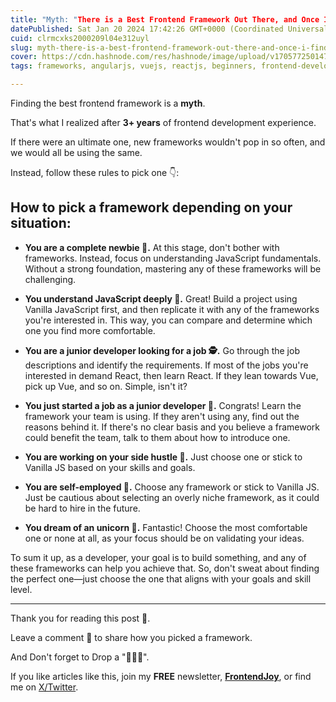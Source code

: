 ```yaml
---
title: "Myth: "There is a Best Frontend Framework Out There, and Once I Find It, I Will Live Happily Ever After" 🧐"
datePublished: Sat Jan 20 2024 17:42:26 GMT+0000 (Coordinated Universal Time)
cuid: clrmcxks2000209l04e312uyl
slug: myth-there-is-a-best-frontend-framework-out-there-and-once-i-find-it-i-will-live-happily-ever-after
cover: https://cdn.hashnode.com/res/hashnode/image/upload/v1705772501479/2ea20b60-3d62-4a4c-89b2-bdcbdab0a9b6.jpeg
tags: frameworks, angularjs, vuejs, reactjs, beginners, frontend-development, svelte

---
```


Finding the best frontend framework is a **myth**.

That's what I realized after **3+ years** of frontend development experience.

If there were an ultimate one, new frameworks wouldn't pop in so often, and we would all be using the same.

Instead, follow these rules to pick one 👇:

## How to pick a framework depending on your situation:

- **You are a complete newbie 🐣.** At this stage, don't bother with frameworks. Instead, focus on understanding JavaScript fundamentals. Without a strong foundation, mastering any of these frameworks will be challenging.

- **You understand JavaScript deeply 💪.** Great! Build a project using Vanilla JavaScript first, and then replicate it with any of the frameworks you're interested in. This way, you can compare and determine which one you find more comfortable.

- **You are a junior developer looking for a job 🕵️.** Go through the job descriptions and identify the requirements. If most of the jobs you're interested in demand React, then learn React. If they lean towards Vue, pick up Vue, and so on. Simple, isn't it?

- **You just started a job as a junior developer 🎉.** Congrats! Learn the framework your team is using. If they aren't using any, find out the reasons behind it. If there's no clear basis and you believe a framework could benefit the team, talk to them about how to introduce one.

- **You are working on your side hustle 🍳.** Just choose one or stick to Vanilla JS based on your skills and goals.

- **You are self-employed 🤳.** Choose any framework or stick to Vanilla JS. Just be cautious about selecting an overly niche framework, as it could be hard to hire in the future.

- **You dream of an unicorn 🦄.** Fantastic! Choose the most comfortable one or none at all, as your focus should be on validating your ideas.

To sum it up, as a developer, your goal is to build something, and any of these frameworks can help you achieve that. So, don't sweat about finding the perfect one—just choose the one that aligns with your goals and skill level.

---

Thank you for reading this post 🙏.

Leave a comment 📩 to share how you picked a framework.

And Don't forget to Drop a "💖🦄🔥".

If you like articles like this, join my **FREE** newsletter, **[FrontendJoy](https://frontendjoy.substack.com/)**, or find me on [X/Twitter](https://twitter.com/_ndeyefatoudiop).
